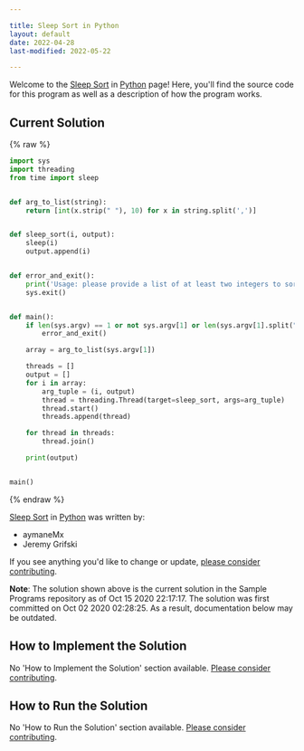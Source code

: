 ```yaml
---

title: Sleep Sort in Python
layout: default
date: 2022-04-28
last-modified: 2022-05-22

---
```


Welcome to the [Sleep Sort](https://sampleprograms.io/projects/sleep-sort) in [Python](https://sampleprograms.io/languages/python) page! Here, you'll find the source code for this program as well as a description of how the program works.

## Current Solution

{% raw %}

```python
import sys
import threading
from time import sleep


def arg_to_list(string):
    return [int(x.strip(" "), 10) for x in string.split(',')]


def sleep_sort(i, output):
    sleep(i)
    output.append(i)


def error_and_exit():
    print('Usage: please provide a list of at least two integers to sort in the format "1, 2, 3, 4, 5"')
    sys.exit()


def main():
    if len(sys.argv) == 1 or not sys.argv[1] or len(sys.argv[1].split(",")) == 1:
        error_and_exit()

    array = arg_to_list(sys.argv[1])

    threads = []
    output = []
    for i in array:
        arg_tuple = (i, output)
        thread = threading.Thread(target=sleep_sort, args=arg_tuple)
        thread.start()
        threads.append(thread)

    for thread in threads:
        thread.join()

    print(output)


main()
```

{% endraw %}

[Sleep Sort](https://sampleprograms.io/projects/sleep-sort) in [Python](https://sampleprograms.io/languages/python) was written by:

- aymaneMx
- Jeremy Grifski

If you see anything you'd like to change or update, [please consider contributing](https://github.com/TheRenegadeCoder/sample-programs).

**Note**: The solution shown above is the current solution in the Sample Programs repository as of Oct 15 2020 22:17:17. The solution was first committed on Oct 02 2020 02:28:25. As a result, documentation below may be outdated.

## How to Implement the Solution

No 'How to Implement the Solution' section available. [Please consider contributing](https://github.com/TheRenegadeCoder/sample-programs-website).

## How to Run the Solution

No 'How to Run the Solution' section available. [Please consider contributing](https://github.com/TheRenegadeCoder/sample-programs-website).